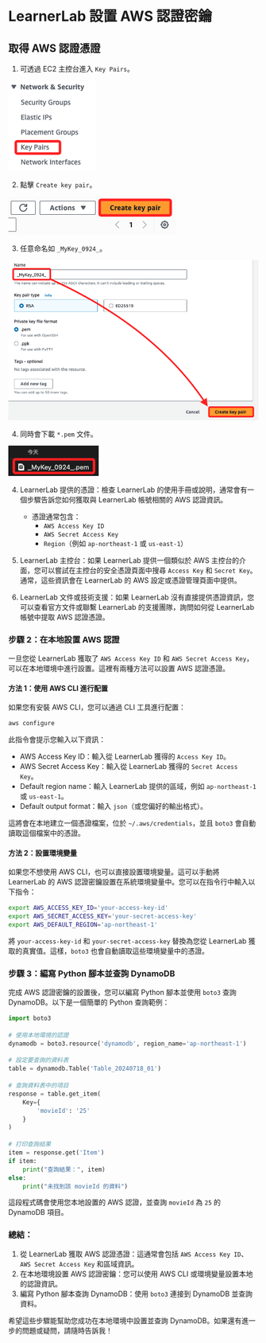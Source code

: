 # LearnerLab 設置 AWS 認證密鑰

## 取得 AWS 認證憑證

1. 可透過 EC2 主控台進入 `Key Pairs`。

![](images/img_33.png)

2. 點擊 `Create key pair`。

![](images/img_34.png)

3. 任意命名如 `_MyKey_0924_`。

![](images/img_35.png)

4. 同時會下載 `*.pem` 文件。

![](images/img_36.png)











4. LearnerLab 提供的憑證：檢查 LearnerLab 的使用手冊或說明，通常會有一個步驟告訴您如何獲取與 LearnerLab 帳號相關的 AWS 認證資訊。
   - 憑證通常包含：
     - `AWS Access Key ID`
     - `AWS Secret Access Key`
     - `Region`（例如 `ap-northeast-1` 或 `us-east-1`）

5. LearnerLab 主控台：如果 LearnerLab 提供一個類似於 AWS 主控台的介面，您可以嘗試在主控台的安全憑證頁面中搜尋 `Access Key` 和 `Secret Key`。通常，這些資訊會在 LearnerLab 的 AWS 設定或憑證管理頁面中提供。

6. LearnerLab 文件或技術支援：如果 LearnerLab 沒有直接提供憑證資訊，您可以查看官方文件或聯繫 LearnerLab 的支援團隊，詢問如何從 LearnerLab 帳號中提取 AWS 認證憑證。

### 步驟 2：在本地設置 AWS 認證

一旦您從 LearnerLab 獲取了 `AWS Access Key ID` 和 `AWS Secret Access Key`，可以在本地環境中進行設置。這裡有兩種方法可以設置 AWS 認證憑證。

#### 方法 1：使用 AWS CLI 進行配置
如果您有安裝 AWS CLI，您可以通過 CLI 工具進行配置：

```bash
aws configure
```

此指令會提示您輸入以下資訊：
- AWS Access Key ID：輸入從 LearnerLab 獲得的 `Access Key ID`。
- AWS Secret Access Key：輸入從 LearnerLab 獲得的 `Secret Access Key`。
- Default region name：輸入 LearnerLab 提供的區域，例如 `ap-northeast-1` 或 `us-east-1`。
- Default output format：輸入 `json`（或您偏好的輸出格式）。

這將會在本地建立一個憑證檔案，位於 `~/.aws/credentials`，並且 `boto3` 會自動讀取這個檔案中的憑證。

#### 方法 2：設置環境變量
如果您不想使用 AWS CLI，也可以直接設置環境變量。這可以手動將 LearnerLab 的 AWS 認證密鑰設置在系統環境變量中。您可以在指令行中輸入以下指令：

```bash
export AWS_ACCESS_KEY_ID='your-access-key-id'
export AWS_SECRET_ACCESS_KEY='your-secret-access-key'
export AWS_DEFAULT_REGION='ap-northeast-1'
```

將 `your-access-key-id` 和 `your-secret-access-key` 替換為您從 LearnerLab 獲取的真實值。這樣，`boto3` 也會自動讀取這些環境變量中的憑證。

### 步驟 3：編寫 Python 腳本並查詢 DynamoDB

完成 AWS 認證密鑰的設置後，您可以編寫 Python 腳本並使用 `boto3` 查詢 DynamoDB。以下是一個簡單的 Python 查詢範例：

```python
import boto3

# 使用本地環境的認證
dynamodb = boto3.resource('dynamodb', region_name='ap-northeast-1')

# 設定要查詢的資料表
table = dynamodb.Table('Table_20240718_01')

# 查詢資料表中的項目
response = table.get_item(
    Key={
        'movieId': '25'
    }
)

# 打印查詢結果
item = response.get('Item')
if item:
    print("查詢結果：", item)
else:
    print("未找到該 movieId 的資料")
```

這段程式碼會使用您本地設置的 AWS 認證，並查詢 `movieId` 為 `25` 的 DynamoDB 項目。

### 總結：
1. 從 LearnerLab 獲取 AWS 認證憑證：這通常會包括 `AWS Access Key ID`、`AWS Secret Access Key` 和區域資訊。
2. 在本地環境設置 AWS 認證密鑰：您可以使用 AWS CLI 或環境變量設置本地的認證資訊。
3. 編寫 Python 腳本查詢 DynamoDB：使用 `boto3` 連接到 DynamoDB 並查詢資料。

希望這些步驟能幫助您成功在本地環境中設置並查詢 DynamoDB。如果還有進一步的問題或疑問，請隨時告訴我！